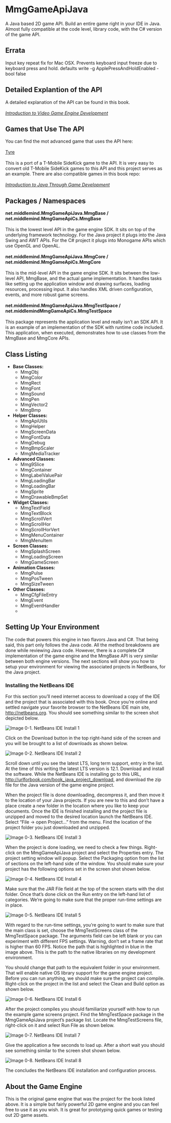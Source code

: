 # MmgGameApiJava
A Java based 2D game API. Build an entire game right in your IDE in Java. Almost fully compatible at the code level, library code, with the C# version of the game API.

## Errata
Input key repeat fix for Mac OSX. Prevents keyboard input freeze due to keyboard press and hold.
defaults write -g ApplePressAndHoldEnabled -bool false

## Detailed Explantion of the API
A detailed explanation of the API can be found in this book.
<br>
<br>
[*Introduction to Video Game Engine Development*](https://github.com/Apress/introduction-video-game-engine-development)

## Games that Use The API
You can find the mot advanced game that uses the API here:
<br>
<br>
[Tyre](https://github.com/vbrusca/MmgGameApi-TyreSK)
<br>
<br>
This is a port of a T-Mobile SideKick game to the API. It is very easy to convert old T-Mobile SideKick games to this API and this project serves as an example.
There are also compatible games in this book repo:
<br>
<br>
[*Introduction to Java Through Game Development*](https://github.com/Apress/introduction-to-java-through-gamedev)

## Packages / Namespaces
<b>net.middlemind.MmgGameApiJava.MmgBase / net.middlemind.MmgGameApiCs.MmgBase</b>
<br>
<br>
This is the lowest level API in the game engine SDK. It sits on top of the underlying framework technology. For the Java project it plugs into the Java Swing and AWT APIs. For the C# project it plugs into Monogame APIs which use OpenGL and OpenAL.
<br>
<br>
<b>net.middlemind.MmgGameApiJava.MmgCore / net.middlemind.MmgGameApiCs.MmgCore</b>
<br>
<br>
This is the mid-level API in the game engine SDK. It sits between the low-level API, MmgBase, and the actual game implementation. It handles tasks like setting up the application window and drawing surfaces, loading resources, processing input. It also handles XML driven configuration, events, and more robust game screens.
<br>
<br>
<b>net.middlemind.MmgGameApiJava.MmgTestSpace / net.middlemindMmgGameApiCs.MmgTestSpace</b>
<br>
<br>
This package represents the application level and really isn’t an SDK API. It is an example of an implementation of the SDK with runtime code included. This application, when executed, demonstrates how to use classes from the MmgBase and MmgCore APIs.

## Class Listing
<ul>
  <li>
    <b>Base Classes:</b>
    <br>
    <ul>
      <li>MmgObj</li>
      <li>MmgColor</li>
      <li>MmgRect</li>
      <li>MmgFont</li>
      <li>MmgSound</li>
      <li>MmgPen</li>
      <li>MmgVector2</li>
      <li>MmgBmp</li>
    </ul>
  </li>
  <li>
    <b>Helper Classes:</b>
    <br>
    <ul>
      <li>MmgApiUtils</li>
      <li>MmgHelper</li>
      <li>MmgScreenData</li>
      <li>MmgFontData</li>
      <li>MmgDebug</li>
      <li>MmgBmpScaler</li>
      <li>MmgMediaTracker</li>
    </ul>  
  </li>
  <li>
    <b>Advanced Classes:</b>
    <ul>
      <li>Mmg9Slice</li>
      <li>MmgContainer</li>
      <li>MmgLabelValuePair</li>
      <li>MmgLoadingBar</li>
      <li>MmgLoadingBar</li>
      <li>MmgSprite</li>
      <li>MmgDrawableBmpSet</li>
    </ul>
  </li>

  <li>
    <b>Widget Classes:</b>
    <ul>
      <li>MmgTextField</li>
      <li>MmgTextBlock</li>
      <li>MmgScrollVert</li>
      <li>MmgScrollHor</li>
      <li>MmgScrollHorVert</li>
      <li>MmgMenuContainer</li>
      <li>MmgMenuItem</li>
    </ul>
  </li>
  <li>
    <b>Screen Classes:</b>
    <ul>
      <li>MmgSplashScreen</li>
      <li>MmgLoadingScreen</li>
      <li>MmgGameScreen</li>
    </ul>
  </li>
  <li>
    <b>Animation Classes:</b>
    <ul>
      <li>MmgPulse</li>
      <li>MmgPosTween</li>
      <li>MmgSizeTween</li>
    </ul>
  </li>
  <li>
    <b>Other Classes:</b>
    <ul>
      <li>MmgCfgFileEntry</li>
      <li>MmgEvent</li>
      <li>MmgEventHandler</li>
      <li></li>      
    </ul>
  </li>
</ul>

## Setting Up Your Environment
The code that powers this engine in two flavors Java and C#. That being said, this part only follows the Java code. All the method breakdowns are done while reviewing Java code. However, there is a complete C# implementation of the game engine and the MmgBase API is very similar between both engine versions. The next sections will show you how to setup your environment for viewing the associated projects in NetBeans, for the Java project.

### Installing the NetBeans IDE
For this section you’ll need internet access to download a copy of the IDE and the project that is associated with this book. Once you’re online and settled navigate your favorite browser to the NetBeans IDE main site, http://netbeans.org. You should see something similar to the screen shot depicted below.

![Image 0-1. NetBeans IDE Install 1](gh_images/image_0-1_NetBeans-1_MainSite.jpg)

Click on the Download button in the top right-hand side of the screen and you will be brought to a list of downloads as shown below.

![Image 0-2. NetBeans IDE Install 2](gh_images/image_0-2_NetBeans-2_DownloadSite.jpg)

Scroll down until you see the latest LTS, long term support, entry in the list. At the time of this writing the latest LTS version is 12.1. Download and install the software. While the NetBeans IDE is installing go to this URL, http://urlforbook.com/book_java_project_download, and download the zip file for the Java version of the game engine project.

When the project file is done downloading, decompress it, and then move it to the location of your Java projects. If you are new to this and don’t have a place create a new folder in the location where you like to keep your documents. Once the IDE is finished installing and the project file is unzipped and moved to the desired location launch the NetBeans IDE. Select “File -> open Project...” from the menu. Find the location of the project folder you just downloaded and unzipped.

![Image 0-3. NetBeans IDE Install 3](gh_images/image_0-3_NetBeans-3_OpenProject.jpg)

When the project is done loading, we need to check a few things. Right-click on the MmgGameApiJava project and select the Properties entry. The project setting window will popup. Select the Packaging option from the list of sections on the left-hand side of the window. You should make sure your project has the following options set in the screen shot shown below.

![Image 0-4. NetBeans IDE Install 4](gh_images/image_0-4_NetBeans-4_PackagingConfig.jpg)

Make sure that the JAR File field at the top of the screen starts with the dist folder. Once that’s done click on the Run entry on the left-hand list of categories. We’re going to make sure that the proper run-time settings are in place.

![Image 0-5. NetBeans IDE Install 5](gh_images/image_0-5_NetBeans-5_RunConfig.jpg)

With regard to the run-time settings, you’re going to want to make sure that the main class is set, choose the MmgTestScreens class of the MmgTestSpace package. The arguments field can be left blank or you can experiment with different FPS settings. Warning, don’t set a frame rate that is higher than 60 FPS. Notice the path that is highlighted in blue in the image above. This is the path to the native libraries on my development environment. 

You should change that path to the equivalent folder in your environment. That will enable native OS library support for the game engine project. Before you can run anything, we should make sure the project can compile. Right-click on the project in the list and select the Clean and Build option as shown below.

![Image 0-6. NetBeans IDE Install 6](gh_images/image_0-6_NetBeans-6_Compile.jpg)

After the project compiles you should familiarize yourself with how to run the example game screens project. Find the MmgTestSpace package in the MmgGameApiJava project’s package list. Locate the MmgTestScreens file, right-click on it and select Run File as shown below.

![Image 0-7. NetBeans IDE Install 7](gh_images/image_0-7_NetBeans-7_RunExamples.jpg)

Give the application a few seconds to load up. After a short wait you should see something similar to the screen shot shown below.

![Image 0-8. NetBeans IDE Install 8](gh_images/image_0-8_NetBeans-8_Examples.jpg)

The concludes the NetBeans IDE installation and configuration process.

## About the Game Engine
This is the original game engine that was the project for the book listed above. It is a simple but fairly powerful 2D game engine and you can feel free to use it as you wish. It is great for prototyping quick games or testing out 2D game assets.

